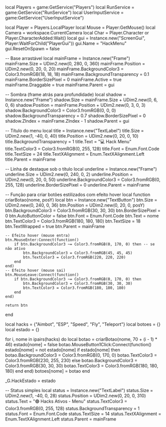 local Players = game:GetService("Players")
local RunService = game:GetService("RunService")
local UserInputService = game:GetService("UserInputService")

local Player = Players.LocalPlayer
local Mouse = Player:GetMouse()
local Camera = workspace.CurrentCamera
local Char = Player.Character or Player.CharacterAdded:Wait()
local gui = Instance.new("ScreenGui", Player:WaitForChild("PlayerGui"))
gui.Name = "HackMenu"
gui.ResetOnSpawn = false

-- Base arrastável
local mainFrame = Instance.new("Frame")
mainFrame.Size = UDim2.new(0, 280, 0, 360)
mainFrame.Position = UDim2.new(0, 20, 0, 20)
mainFrame.BackgroundColor3 = Color3.fromRGB(18, 18, 18)
mainFrame.BackgroundTransparency = 0.1
mainFrame.BorderSizePixel = 0
mainFrame.Active = true
mainFrame.Draggable = true
mainFrame.Parent = gui

-- Sombra (frame atrás para profundidade)
local shadow = Instance.new("Frame")
shadow.Size = mainFrame.Size + UDim2.new(0, 6, 0, 6)
shadow.Position = mainFrame.Position + UDim2.new(0, 3, 0, 3)
shadow.BackgroundColor3 = Color3.fromRGB(0, 0, 0)
shadow.BackgroundTransparency = 0.7
shadow.BorderSizePixel = 0
shadow.ZIndex = mainFrame.ZIndex - 1
shadow.Parent = gui

-- Título do menu
local title = Instance.new("TextLabel")
title.Size = UDim2.new(1, -40, 0, 40)
title.Position = UDim2.new(0, 20, 0, 10)
title.BackgroundTransparency = 1
title.Text = "💻 Hack Menu"
title.TextColor3 = Color3.fromRGB(0, 255, 128)
title.Font = Enum.Font.Code
title.TextSize = 24
title.TextXAlignment = Enum.TextXAlignment.Left
title.Parent = mainFrame

-- Linha de destaque sob o título
local underline = Instance.new("Frame")
underline.Size = UDim2.new(0, 240, 0, 2)
underline.Position = UDim2.new(0, 20, 0, 50)
underline.BackgroundColor3 = Color3.fromRGB(0, 255, 128)
underline.BorderSizePixel = 0
underline.Parent = mainFrame

-- Função para criar botões estilizados com efeito hover
local function criarBotao(nome, posY)
    local btn = Instance.new("TextButton")
    btn.Size = UDim2.new(0, 240, 0, 36)
    btn.Position = UDim2.new(0, 20, 0, posY)
    btn.BackgroundColor3 = Color3.fromRGB(30, 30, 30)
    btn.BorderSizePixel = 0
    btn.AutoButtonColor = false
    btn.Font = Enum.Font.Code
    btn.Text = nome
    btn.TextColor3 = Color3.fromRGB(180, 180, 180)
    btn.TextSize = 18
    btn.TextWrapped = true
    btn.Parent = mainFrame

    -- Efeito hover (mouse entra)
    btn.MouseEnter:Connect(function()
        if btn.BackgroundColor3 ~= Color3.fromRGB(0, 170, 0) then -- se não ativo
            btn.BackgroundColor3 = Color3.fromRGB(45, 45, 45)
            btn.TextColor3 = Color3.fromRGB(220, 220, 220)
        end
    end)
    -- Efeito hover (mouse sai)
    btn.MouseLeave:Connect(function()
        if btn.BackgroundColor3 ~= Color3.fromRGB(0, 170, 0) then
            btn.BackgroundColor3 = Color3.fromRGB(30, 30, 30)
            btn.TextColor3 = Color3.fromRGB(180, 180, 180)
        end
    end)

    return btn
end

local hacks = {"Aimbot", "ESP", "Speed", "Fly", "Teleport"}
local botoes = {}
local estado = {}

for i, nome in ipairs(hacks) do
    local botao = criarBotao(nome, 70 + (i - 1) * 46)
    estado[nome] = false
    botao.MouseButton1Click:Connect(function()
        estado[nome] = not estado[nome]
        if estado[nome] then
            botao.BackgroundColor3 = Color3.fromRGB(0, 170, 0)
            botao.TextColor3 = Color3.fromRGB(230, 255, 230)
        else
            botao.BackgroundColor3 = Color3.fromRGB(30, 30, 30)
            botao.TextColor3 = Color3.fromRGB(180, 180, 180)
        end
    end)
    botoes[nome] = botao
end

_G.HackEstado = estado

-- Status simples
local status = Instance.new("TextLabel")
status.Size = UDim2.new(1, -40, 0, 28)
status.Position = UDim2.new(0, 20, 0, 310)
status.Text = "🟢 Hacks Ativos - Menu"
status.TextColor3 = Color3.fromRGB(0, 255, 128)
status.BackgroundTransparency = 1
status.Font = Enum.Font.Code
status.TextSize = 14
status.TextXAlignment = Enum.TextXAlignment.Left
status.Parent = mainFrame
